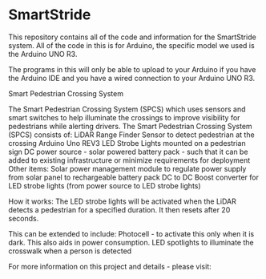 # SmartStride
This repository contains all of the code and information for the SmartStride system. All of the code in this is for Arduino, the specific model we used is the Arduino UNO R3.

The programs in this will only be able to upload to your Arduino if you have the Arduino IDE and you have a wired connection to your Arduino UNO R3.

Smart Pedestrian Crossing System

The Smart Pedestrian Crossing System (SPCS) which uses sensors and smart switches to help illuminate the crossings to improve visibility for pedestrians while alerting drivers.
The Smart Pedestrian Crossing System (SPCS) consists of:
LiDAR Range Finder Sensor to detect pedestrian at the crossing
Arduino Uno REV3
LED Strobe Lights mounted on a pedestrian sign
DC power source - solar powered battery pack - such that it can be added to existing infrastructure or minimize requirements for deployment
Other items:
Solar power management module to regulate power supply from solar panel to  rechargeable battery pack
DC to DC Boost converter for LED strobe lights (from power source to LED strobe lights)

How it works:
The LED strobe lights will be activated when the LiDAR detects a pedestrian for a specified duration. It then resets after 20 seconds.

This can be extended to include:
Photocell - to activate this only when it is dark. This also aids in power consumption.
LED spotlights to illuminate the crosswalk when a person is detected

For more information on this project and details - please visit:
